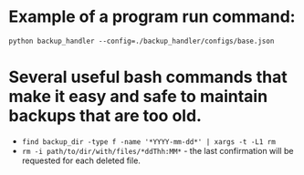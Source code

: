 # Example of a program run command:
```
python backup_handler --config=./backup_handler/configs/base.json
```


# Several useful bash commands that make it easy and safe to maintain backups that are too old.

* ``` find backup_dir -type f -name '*YYYY-mm-dd*' | xargs -t -L1 rm ```
* ``` rm -i path/to/dir/with/files/*ddThh:MM* ```  - the last confirmation will be requested for each deleted file.
